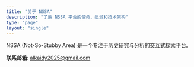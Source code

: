 ```yaml
---
title: "关于 NSSA"
description: "了解 NSSA 平台的使命、愿景和技术架构"
type: "page"
layout: "single"
---
```


NSSA (Not-So-Stubby Area) 是一个专注于历史研究与分析的交互式探索平台。

**联系邮箱**: alkaidy2025@gmail.com
